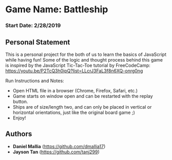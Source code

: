 # Game Name: Battleship

### Start Date: 2/28/2019

## Personal Statement

This is a personal project for the both of us to learn the
basics of JavaScript while having fun! Some of the logic and thought process behind
this game is inspired by the JavaScript Tic-Tac-Toe tutorial by FreeCodeCamp:
https://youtu.be/P2TcQ3h0ipQ?list=LLcrJ3FaL3f8n6XQ-onrg0ng

Run Instructions and Notes: 
- Open HTML file in a browser (Chrome, Firefox, Safari, etc.) 
- Game starts on window open and can be restarted with the replay button.
- Ships are of size/length two, and can only be placed in vertical or horizontal orientations,
  just like the original board game ;)
- Enjoy! 

## Authors

* **Daniel Mallia** (https://github.com/dmallia17)
* **Jayson Tan** (https://github.com/tanj299)

